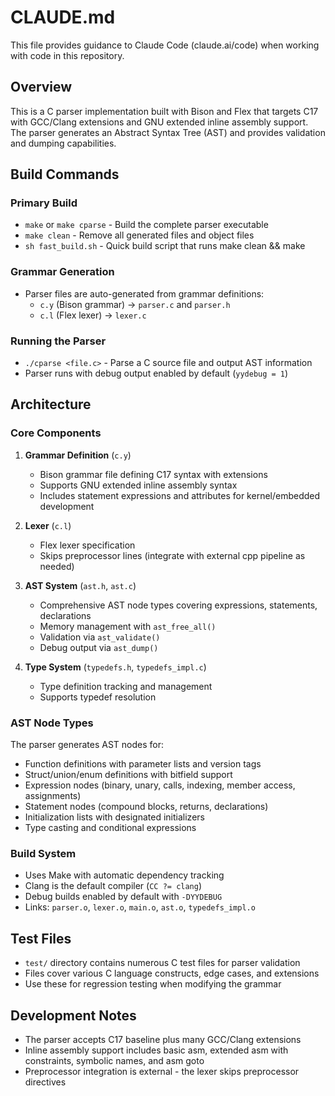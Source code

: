 # CLAUDE.md

This file provides guidance to Claude Code (claude.ai/code) when working with code in this repository.

## Overview

This is a C parser implementation built with Bison and Flex that targets C17 with GCC/Clang extensions and GNU extended inline assembly support. The parser generates an Abstract Syntax Tree (AST) and provides validation and dumping capabilities.

## Build Commands

### Primary Build
- `make` or `make cparse` - Build the complete parser executable
- `make clean` - Remove all generated files and object files
- `sh fast_build.sh` - Quick build script that runs make clean && make

### Grammar Generation
- Parser files are auto-generated from grammar definitions:
  - `c.y` (Bison grammar) → `parser.c` and `parser.h`
  - `c.l` (Flex lexer) → `lexer.c`

### Running the Parser
- `./cparse <file.c>` - Parse a C source file and output AST information
- Parser runs with debug output enabled by default (`yydebug = 1`)

## Architecture

### Core Components

1. **Grammar Definition** (`c.y`)
   - Bison grammar file defining C17 syntax with extensions
   - Supports GNU extended inline assembly syntax
   - Includes statement expressions and attributes for kernel/embedded development

2. **Lexer** (`c.l`) 
   - Flex lexer specification
   - Skips preprocessor lines (integrate with external cpp pipeline as needed)

3. **AST System** (`ast.h`, `ast.c`)
   - Comprehensive AST node types covering expressions, statements, declarations
   - Memory management with `ast_free_all()`
   - Validation via `ast_validate()`
   - Debug output via `ast_dump()`

4. **Type System** (`typedefs.h`, `typedefs_impl.c`)
   - Type definition tracking and management
   - Supports typedef resolution

### AST Node Types
The parser generates AST nodes for:
- Function definitions with parameter lists and version tags
- Struct/union/enum definitions with bitfield support
- Expression nodes (binary, unary, calls, indexing, member access, assignments)
- Statement nodes (compound blocks, returns, declarations)
- Initialization lists with designated initializers
- Type casting and conditional expressions

### Build System
- Uses Make with automatic dependency tracking
- Clang is the default compiler (`CC ?= clang`)
- Debug builds enabled by default with `-DYYDEBUG`
- Links: `parser.o`, `lexer.o`, `main.o`, `ast.o`, `typedefs_impl.o`

## Test Files
- `test/` directory contains numerous C test files for parser validation
- Files cover various C language constructs, edge cases, and extensions
- Use these for regression testing when modifying the grammar

## Development Notes
- The parser accepts C17 baseline plus many GCC/Clang extensions
- Inline assembly support includes basic asm, extended asm with constraints, symbolic names, and asm goto
- Preprocessor integration is external - the lexer skips preprocessor directives
